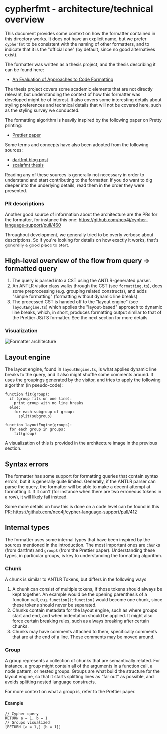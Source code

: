 # cypherfmt - architecture/technical overview
This document provides some context on how the formatter contained in this directory works. It does not have
an explicit name, but we prefer `cypherfmt` to be consistent with the naming of other formatters, and to indicate
that it is the "official one" (by default, since no good alternatives exist).

The formatter was written as a thesis project, and the thesis describing it can be found here:
- [An Evaluation of Approaches to Code Formatting](https://lup.lub.lu.se/student-papers/search/publication/9188816)

The thesis project covers some academic elements that are not directly relevant, but understanding the context of how this formatter was developed
might be of interest. It also covers some interesting details about styling preferences and technical details that will
not be covered here, such as the styling survey we conducted.

The formatting algorithm is heavily inspired by the following paper on Pretty printing:
- [Prettier paper](https://homepages.inf.ed.ac.uk/wadler/papers/prettier/prettier.pdf)

Some terms and concepts have also been adopted from the following sources:
- [dartfmt blog post](https://journal.stuffwithstuff.com/2015/09/08/the-hardest-program-ive-ever-written/)
- [scalafmt thesis](https://geirsson.com/assets/olafur.geirsson-scalafmt-thesis.pdf)


Reading any of these sources is generally not necessary in order to understand and start contributing to the formatter.
If you do want to dig deeper into the underlying details, read them in the order they were presented.

### PR descriptions
Another good source of information about the architecture are the PRs for the formatter, for instance this one:
https://github.com/neo4j/cypher-language-support/pull/460

Throughout development, we generally tried to be overly verbose about descriptions. So if you're looking for details on
how exactly it works, that's generally a good place to start.

## High-level overview of the flow from query -> formatted query
1. The query is parsed into a CST using the ANTLR-generated parser.
2. An ANTLR visitor class walks through the CST (see `formatting.ts`), does some preprocessing (e.g. grouping related constructs), and adds
"simple formatting" (formatting without dynamic line breaks)
3. The processed CST is handed off to the "layout engine" (see `layoutEngine.ts`) which applies the "layout-based" approach to dynamic line breaks,
which, in short, produces formatting output similar to that of the Prettier JS/TS formatter. See the next section for more details.

### Visualization
![Formatter architecture](./architecturev3.png)
## Layout engine
The layout engine, found in `layoutEngine.ts`, is what applies dynamic line breaks to the query, and it also might shuffle some comments around.
It uses the groupings generated by the visitor, and tries to apply the following algorithm (in pseudo-code):
```pseudo
function fit(group):
  if (group fits on one line):
    print group with no line breaks
  else:
    for each subgroup of group:
      split(subgroup)

function layoutEngine(groups):
  for each group in groups:
    fit(group)
```
A visualization of this is provided in the architecture image in the previous section.


## Syntax errors
The formatter has some support for formatting queries that contain syntax errors, but it is generally quite limited.
Generally, if the ANTLR parser can parse the query, the formatter will be able to make a decent attempt at formatting it.
If it can't (for instance when there are two erroneous tokens in a row), it will likely fail instead.

Some more details on how this is done on a code level can be found in this PR: https://github.com/neo4j/cypher-language-support/pull/412


## Internal types
The formatter uses some internal types that have been inspired by the sources mentioned in the introduction. The most important ones
are `chunk`s (from dartfmt) and `group`s (from the Prettier paper). Understanding these types, in particular groups, is key to understanding the 
formatting algorithm.

### Chunk
A chunk is similar to ANTLR Tokens, but differs in the following ways
1. A chunk can consist of multiple tokens, if those tokens should always be kept together.
An example would be the opening parenthesis of a function call, e.g. `function()`; `function(` would become one chunk,
since these tokens should never be separated.
2. Chunks contain metadata for the layout engine, such as where groups start and end, and when indentation should be applied. It might also
force certain breaking rules, such as always breaking after certain chunks.
3. Chunks may have comments attached to them, specifically comments that are at the end of a line. These comments may be moved around.

### Group
A group represents a collection of chunks that are semantically related. For instance, a group might contain all of the 
arguments in a function call, a node pattern, or nested groups. Groups are what build the structure for the layout engine,
so that it starts splitting lines as "far out" as possible, and avoids splitting nested language constructs.

For more context on what a group is, refer to the Prettier paper.
#### Example

```cypher
// Cypher query
RETURN a = 1, b = 1
// Groups visualized
[RETURN [a = 1,] [b = 1]]
```
